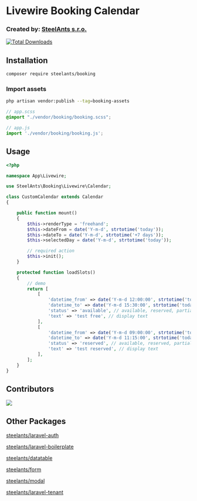 # Livewire Booking Calendar

### Created by: [SteelAnts s.r.o.](https://www.steelants.cz/)
[![Total Downloads](https://img.shields.io/packagist/dt/steelants/booking.svg?style=flat-square)](https://packagist.org/packages/steelants/laravel-boilerplate)


## Installation
```bash
composer require steelants/booking
```

### Import assets
```bash
php artisan vendor:publish --tag=booking-assets
```

```scss
// app.scss
@import "./vendor/booking/booking.scss";
```

```js
// app.js
import './vendor/booking/booking.js';
```

## Usage
```php
<?php

namespace App\Livewire;

use SteelAnts\Booking\Livewire\Calendar;

class CustomCalendar extends Calendar
{

    public function mount()
    {
        $this->renderType = 'freehand';
        $this->dateFrom = date('Y-m-d', strtotime('today'));
        $this->dateTo = date('Y-m-d', strtotime('+7 days'));
        $this->selectedDay = date('Y-m-d', strtotime('today'));

        // required action
        $this->init();
    }

    protected function loadSlots()
    {
        // demo
        return [
            [
                'datetime_from' => date('Y-m-d 12:00:00', strtotime('today')), // datetime string
                'datetime_to' => date('Y-m-d 15:30:00', strtotime('today')), // datetime string
                'status' => 'available', // available, reserved, partially-avilable
                'text' => 'test free', // display text
            ],
            [
                'datetime_from' => date('Y-m-d 09:00:00', strtotime('today')), // datetime string
                'datetime_to' => date('Y-m-d 11:15:00', strtotime('today')), // datetime string
                'status' => 'reserved', // available, reserved, partially-avilable
                'text' => 'test reserved', // display text
            ],
        ];
    }
}
```

## Contributors
<a href="https://github.com/steelants/Livewire-Booking/graphs/contributors">
  <img src="https://contrib.rocks/image?repo=steelants/Livewire-Booking" />
</a>

## Other Packages
[steelants/laravel-auth](https://github.com/steelants/laravel-auth)

[steelants/laravel-boilerplate](https://github.com/steelants/Laravel-Boilerplate)

[steelants/datatable](https://github.com/steelants/Livewire-DataTable)

[steelants/form](https://github.com/steelants/Laravel-Form)

[steelants/modal](https://github.com/steelants/Livewire-Modal)

[steelants/laravel-tenant](https://github.com/steelants/Laravel-Tenant)
